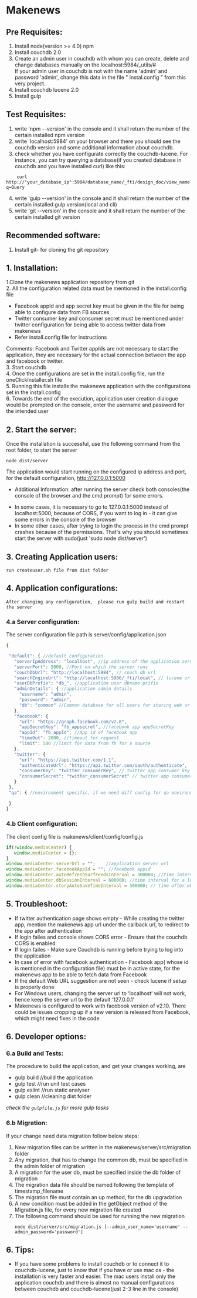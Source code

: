 # Makenews

## Pre Requisites:
1. Install node(version >= 4.0) npm
2. Install couchdb 2.0
3. Create an admin user in couchdb with whom you can create, delete and change databases manually on the localhost:5984/_utils/# <br />
If your admin user in couchdb is not with the name 'admin' and password 'admin', change this data in the file \" instal.config \" from this very project.
4. Install couchdb lucene 2.0
5. Install gulp


## Test Requisites:
1. write 'npm --version' in the console and it shall return the number of the certain installed npm version
2. write 'localhost:5984' on your browser and there you should see the couchdb version and some additional information about couchdb.
3. check whether you have configurate correctly the couchdb-lucene. For instance,
you can try querying a database(if you created database in couchdb and you have installed curl) like this:
```
	curl http://"your_database_ip":5984/database_name/_fti/design_doc/view_name?q=Query
```
4. write 'gulp --version' in the console and it shall return the number of the certain installed gulp version(local and cli)
5. write 'git --version' in the console and it shall return the number of the certain installed git version

## Recommended software:
1. Install git- for cloning the git repository

## 1. Installation:

1.Clone the makenews application repository from git <br />
2. All the configuration related data must be mentioned in the install.config file <br />
* Facebook appId and app secret key must be given in the file for being able to configure data from FB sources <br />
* Twitter consumer key and consumer secret must be mentioned under twitter configuration for being able to access twitter data from makenews <br />
* Refer install.config file for instructions <br />

Comments: Facebook and Twitter appIds are not necessary to start the application, they are necessary for the actual connection between the app and facebook or twitter.<br />
3. Start couchdb <br />
4. Once the configurations are set in the install.config file, run the oneClickInstaller.sh file <br />
5. Running this file installs the makenews application with the configurations set in the install.config <br />
6. Towards the end of the execution, application user creation dialogue would be prompted on the console, enter the username and password for the intended user <br />

## 2. Start the server:

Once the installation is successful, use the following command from the root folder, to start the server 
```
node dist/server
```

The application would start running on the configured ip address and port, for the default configuration, http://127.0.0.1:5000

* Additional Information: after running the server check both consoles(the console of the browser and the cmd prompt) for some errors.
- In some cases, it is necessary to go to 127.0.0.1:5000 instead of localhost:5000, because of CORS, if you want to log in - it can give some errors in the console of the browser
- In some other cases, after trying to login the process in the cmd prompt crashes because of the permissions. That's why you should sometimes start the server with sudo(just 'sudo node dist/server')

## 3. Creating Application users:
	run createuser.sh file from dist folder

## 4. Application configurations:
	After changing any configuration,  please run gulp build and restart the server
	
### 4.a Server configuration:

The server configuration file path is server/config/application.json

``` javascript
{

 "default": { //default configuration
   "serverIpAddress": "localhost", //ip address of the application server
   "serverPort": 5000, //Port on which the server runs
   "couchDbUrl": "http://localhost:5984", // couch db url
   "searchEngineUrl": "http://localhost:5986/_fti/local", // lucene url
   "userDbPrefix": "db_", //application user dbname prifix
   "adminDetails": { //application admin details
     "username": "admin",
     "password": "admin",
     "db": "common" //Common database for all users for storing web urls
   },
   "facebook": {
     "url": "https://graph.facebook.com/v2.8",
     "appSecretKey": "fb_appsecret", //facebook app appSecretKey
     "appId": "fb_appId", //App id of facebook app
     "timeOut": 2000, //timeout for request
     "limit": 500 //limit for data from fb for a source
   },
   "twitter": {
     "url": "https://api.twitter.com/1.1",
     "authenticateUrl": "https://api.twitter.com/oauth/authenticate",
     "consumerKey": "twitter_consumerKey", // twitter app consumer key
     "consumerSecret": "twitter_consumerSecret" // twitter app consumer secret
   }
 },
 "qa": { //environment specific, if we need diff config for qa environment you can add here

 }
}
```
	
### 4.b Client configuration:

The client config file is makenews/client/config/config.js
 

``` javascript
if(!window.mediaCenter) {
   window.mediaCenter = {};
}
window.mediaCenter.serverUrl = "";    //application server url
window.mediaCenter.facebookAppId = ""; //facebook appid
window.mediaCenter.autoRefreshSurfFeedsInterval = 300000; //time interval for refreshing feeds
window.mediaCenter.dbSessionInterval = 600000; //time interval for a login session
window.mediaCenter.storyAutoSaveTimeInterval = 300000; // time after which a story is auto saved
```


## 5. Troubleshoot:

* If twitter authentication page shows empty - While creating the twitter app, mention the makenews app url under the callback url, to redirect to the app after authentication
* If login failes and console shows CORS error - Ensure that the couchdb CORS is enabled
* If login failes - Make sure Couchdb is running before trying to log into the application 
* In case of error with facebook authentication - Facebook app( whose id is mentioned in the configuration file)  must be in active state, for the makenews app to be able to fetch data from Facebook
* If the default Web URL suggestion are not seen - check lucene if setup is properly done
* For Windows users, changing the server url to ‘localhost’ will not work, hence keep the server url to the default ‘127.0.0.1’
* Makenews is configured to work with facebook version of v2.10. There could be issues cropping up if a new version is released from Facebook, which might need fixes in the code

## 6. Developer options:

### 6.a Build and Tests:
The procedure to build the application, and get your changes working, are 
- gulp build          //build the application
- gulp test			//run unit test cases
- gulp eslint			//run static analyser
- gulp clean			//cleaning dist folder

*check the `gulpfile.js` for more gulp tasks*

### 6.b Migration:
If your change need data migration follow below steps:
1. New migration files can be written in the makenews/server/src/migration folder
2. Any migration, that has to change the common db, must be specified in the admin folder of migration
3. A migration for the user db, must be specified inside the db folder of migration
4. The migration data file should be named following the template of timestamp_filename
5. The migration file must contain an up method, for the db upgradation
6. A new condition must be added in the getObject method of the Migration.js file, for every new migration file created
7. The following command should be used for running the new migration
    ```
    node dist/server/src/migration.js [--admin_user_name='username' --admin_password='password']
    ```
 ## 6. Tips:   
* If you have some problems to install couchdb or to connect it to couchdb-lucene, just to know that if you have or use mac os - the installation is very faster and easier. The mac users install only the application couchdb and there is almost no manual configurations between couchdb and couchdb-lucene(just 2-3 line in the console) 
